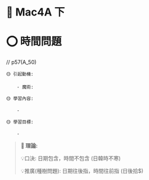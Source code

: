 # 📖 Mac4A 下

# ⭕ 時間問題
// p57(A_50)

```說課
🟡 引起動機: 

    - 魔術: 

🟡 學習內容: 

    - 

🟡 學習目標: 

    - 

```

> **📌 理論:**
>
> 💡口決: 日期包含，時間不包含 (日韓時不寒)
>
> 💡推廣(種樹問題): 日期往後指，時間往前指 (日後拾$)
>

